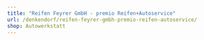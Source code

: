 ```yaml
---
title: "Reifen Feyrer GmbH - premio Reifen+Autoservice"
url: /denkendorf/reifen-feyrer-gmbh-premio-reifen-autoservice/
shop: Autowerkstatt
---
```

